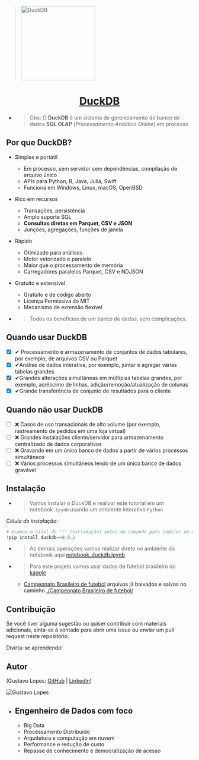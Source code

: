><img src="https://duckdb.org/images/DuckDB-Footer.svg" alt="DuckDB" width="200"/>

# <h1 align='center'>[DuckDB](https://duckdb.org/)</h1>

-   > Obs: O __DuckDB__ é um sistema de gerenciamento de banco de dados __SQL OLAP__ (_Processamento Analítico Online_) em processo

## Por que DuckDB?

* Simples e portátil
    * Em processo, sem servidor sem dependências, compilação de arquivo único
    * APIs para Python, R, Java, Julia, Swift 
    * Funciona em Windows, Linux, macOS, OpenBSD
* Rico em recursos
    * Transações, persistência
    * Amplo suporte SQL 
    * __Consultas diretas em Parquet, CSV e JSON__
    * Junções, agregações, funções de janela

* Rápido
    * Otimizado para análises
    * Motor vetorizado e paralelo
    * Maior que o processamento de memória
    * Carregadores paralelos Parquet, CSV e NDJSON

* Gratuito e extensível
    * Gratuito e de código aberto
    * Licença Permissiva do MIT
    * Mecanismo de extensão flexível

* > Todos os benefícios de um banco de dados, sem complicações.

## Quando usar DuckDB 

- [x] ✔ Processamento e armazenamento de conjuntos de dados tabulares, por exemplo, de arquivos CSV ou Parquet
- [x] ✔Análise de dados interativa, por exemplo, juntar e agregar várias tabelas grandes
- [x] ✔Grandes alterações simultâneas em múltiplas tabelas grandes, por exemplo, acréscimo de linhas, adição/remoção/atualização de colunas
- [x] ✔Grande transferência de conjunto de resultados para o cliente

## Quando não usar DuckDB

- [ ] ❌ Casos de uso transacionais de alto volume (por exemplo, rastreamento de pedidos em uma loja virtual)
- [ ] ❌ Grandes instalações cliente/servidor para armazenamento centralizado de dados corporativos
- [ ] ❌ Gravando em um único banco de dados a partir de vários processos simultâneos
- [ ] ❌ Vários processos simultâneos lendo de um único banco de dados gravável

## Instalação

- > Vamos instalar o DuckDB e realizar este tutorial em um notebook`.ipynb` usando um ambiente interativo `Python` 

_Célula de instalação:_
```python
# Usamos o sinal de "!" (exclamação) antes do comando para indicar ao ambiente que é um comando bath
!pip install duckdb==0.9.2
```

* > As demais operações vamos realizar direto no ambiente do notebook aqui [notebook_duckdb.ipynb](./notebook_duckdb.ipynb)

* > Para este projeto vamos usar dados de futebol brasileiro do [kaggle](https://www.kaggle.com) 
    - [Campeonato Brasileiro de futebol](https://www.kaggle.com/datasets/adaoduque/campeonato-brasileiro-de-futebol/) arquivos já baixados e salvos no caminho [./Campeonato Brasileiro de futebol/](./Campeonato%20Brasileiro%20de%20futebol/)

## Contribuição

Se você tiver alguma sugestão ou quiser contribuir com materiais adicionais, sinta-se à vontade para abrir uma issue ou enviar um pull request neste repositório.

Divirta-se aprendendo!

## Autor

(Gustavo Lopes: [GitHub](https://github.com/Gustavo-H-Martins) | [LinkedIn](https://www.linkedin.com/in/gustavo-henrique-lopes-martins-361789192/))

![Gustavo Lopes](https://media.licdn.com/dms/image/D4D03AQHV5drm3wpahA/profile-displayphoto-shrink_100_100/0/1690910388427?e=1705536000&v=beta&t=aJWHFAWbByEHIyIBM1o6m3zfBB8arlyMEQIpP7ruRJk)

- Engenheiro de Dados com foco
  -
  - Big Data
  - Processamento Distribuído
  - Arquitetura e computação em nuvem
  - Performance e redução de custo
  - Repasse de conhecimento e democratização de acesso